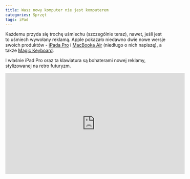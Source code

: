 ```yaml
---
title: Wasz nowy komputer nie jest komputerem
categories: Sprzęt
tags: iPad
---
```

Każdemu przyda się trochę uśmiechu (szczególnie teraz), nawet, jeśli jest to uśmiech wywołany reklamą. Apple pokazało niedawno dwie nowe wersje swoich produktów - [iPada Pro](https://www.apple.com/pl/ipad-pro/) i [MacBooka Air](https://www.apple.com/pl/macbook-air/) (niedługo o nich napiszę), a także [Magic Keyboard](https://www.apple.com/pl/shop/product/MXQT2Z/A/klawiatura-magic-keyboard-do-ipada-pro-11-cali-2-generacji-angielski-mi%C4%99dzynarodowy?fnode=3e).
 
I właśnie iPad Pro oraz ta klawiatura są bohaterami nowej reklamy, stylizowanej na retro futuryzm.

<iframe width="560" height="315" src="https://www.youtube.com/embed/w0P0FQ770dE" frameborder="0" allow="accelerometer; autoplay; encrypted-media; gyroscope; picture-in-picture" allowfullscreen></iframe>